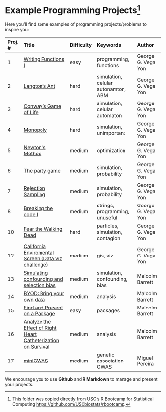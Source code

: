
# Example Programming Projects[^1]

Here you’ll find some examples of programming projects/problems to
inspire you:

<div class="cell-output-display">

| Proj. \# | Title                                                                                      | Difficulty | Keywords                            | Author             |
|:---------|:-------------------------------------------------------------------------------------------|:-----------|:------------------------------------|:-------------------|
| 1        | [Writing Functions I](01-functions1/)                                                      | easy       | programming, functions              | George G. Vega Yon |
| 2        | [Langton’s Ant](02-langtons-ant/)                                                          | hard       | simulation, celular autonamton, ABM | George G. Vega Yon |
| 3        | [Conway’s Game of Life](03-life/)                                                          | hard       | simulation, celular automaton       | George G. Vega Yon |
| 4        | [Monopoly](04-monopoly-game/)                                                              | hard       | simulation, unimportant             | George G. Vega Yon |
| 5        | [Newton's Method](05-newtons/)                                                             | medium     | optimization                        | George G. Vega Yon |
| 6        | [The party game](06-party/)                                                                | medium     | simulation, probability             | George G. Vega Yon |
| 7        | [Rejection Sampling](07-rejection/)                                                        | medium     | simulation, probability             | George G. Vega Yon |
| 8        | [Breaking the code I](08-secret1/)                                                         | medium     | strings, programming, unuseful      | George G. Vega Yon |
| 10       | [Fear the Walking Dead](10-walking-dead/)                                                  | hard       | particles, simulation, contagion    | George G. Vega Yon |
| 12       | [California Enviromental Screen (Data viz challenge)](12-california-env/)                  | medium     | gis, viz                            | George G. Vega Yon |
| 13       | [Simulating confounding and selection bias](13-bias-sim/README.rmd)                        | medium     | simulation, confounding, bias       | Malcolm Barrett    |
| 14       | [BYOD: Bring your own data](14-byod/README.rmd)                                            | medium     | analysis                            | Malcolm Barrett    |
| 15       | [Find and Present on a Package](15-present-package/README.rmd)                             | easy       | packages                            | Malcolm Barrett    |
| 16       | [Analyze the Effect of Right Heart Catheterization on Survival](16-analyze-rhc/README.rmd) | medium     | analysis                            | Malcolm Barrett    |
| 17       | [miniGWAS](17-gwas1/)                                                                      | medium     | genetic association, GWAS           | Miguel Pereira     |

</div>

We encourage you to use **Github** and **R Markdown** to manage and
present your projects.

[^1]: This folder was copied directly from USC’s R Bootcamp for
    Statistical Computing <https://github.com/USCbiostats/rbootcamp>.
